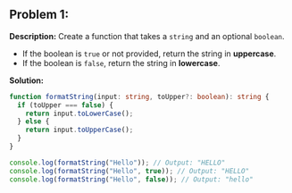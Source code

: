 ## Problem 1:

**Description:**
Create a function that takes a `string` and an optional `boolean`.

- If the boolean is `true` or not provided, return the string in **uppercase**.
- If the boolean is `false`, return the string in **lowercase**.

**Solution:**

```ts
function formatString(input: string, toUpper?: boolean): string {
  if (toUpper === false) {
    return input.toLowerCase();
  } else {
    return input.toUpperCase();
  }
}

console.log(formatString("Hello")); // Output: "HELLO"
console.log(formatString("Hello", true)); // Output: "HELLO"
console.log(formatString("Hello", false)); // Output: "hello"
```
